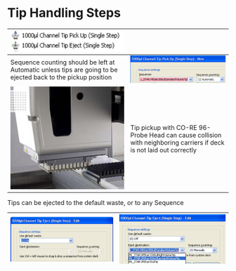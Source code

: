 # Tip Handling Steps

| <img src="../../.gitbook/assets/image (35) (1) (1).png" alt="" data-size="original">                          |                                                                                                                     |
| ------------------------------------------------------------------------------------------------------------- | ------------------------------------------------------------------------------------------------------------------- |
| Sequence counting should be left at Automatic unless tips are going to be ejected back to the pickup position | <img src="../../.gitbook/assets/image (36) (1) (1).png" alt="" data-size="original">                                |
| <img src="../../.gitbook/assets/image (39) (1) (1).png" alt="" data-size="original">                          | Tip pickup with CO-RE 96-Probe Head can cause collision with neighboring carriers if deck is not laid out correctly |



Tips can be ejected to the default waste, or to any Sequence

| <img src="../../.gitbook/assets/image (41) (1) (1).png" alt="" data-size="original"> | <img src="../../.gitbook/assets/image (42) (1) (1).png" alt="" data-size="original"> |
| ------------------------------------------------------------------------------------ | ------------------------------------------------------------------------------------ |
